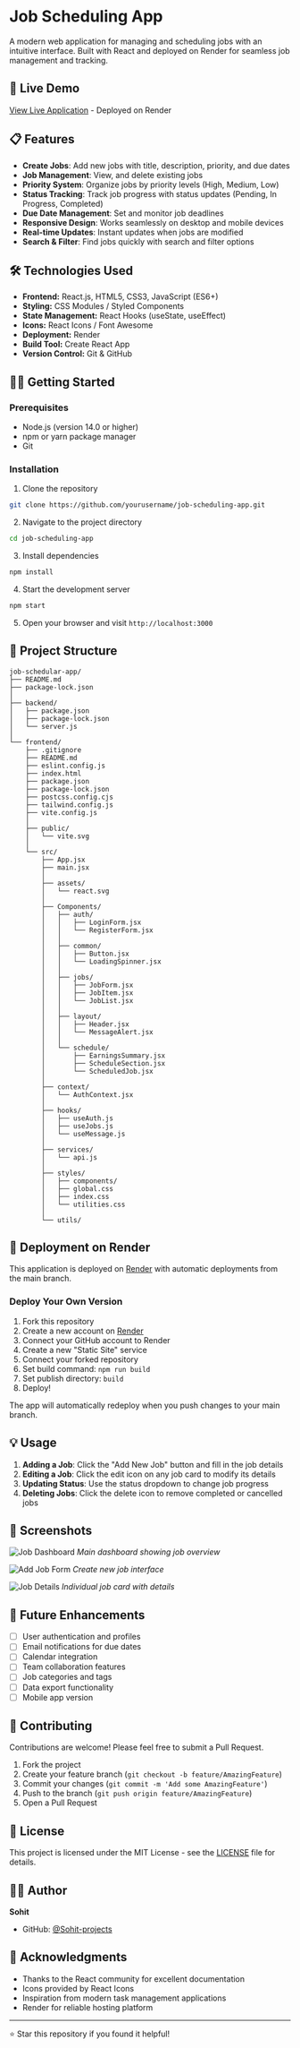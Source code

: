 # Job Scheduling App

A modern web application for managing and scheduling jobs with an intuitive interface. Built with React and deployed on Render for seamless job management and tracking.

## 🚀 Live Demo

[View Live Application](https://job-schedular-2.onrender.com/) - Deployed on Render

## 📋 Features

- **Create Jobs**: Add new jobs with title, description, priority, and due dates
- **Job Management**: View, and delete existing jobs
- **Priority System**: Organize jobs by priority levels (High, Medium, Low)
- **Status Tracking**: Track job progress with status updates (Pending, In Progress, Completed)
- **Due Date Management**: Set and monitor job deadlines
- **Responsive Design**: Works seamlessly on desktop and mobile devices
- **Real-time Updates**: Instant updates when jobs are modified
- **Search & Filter**: Find jobs quickly with search and filter options

## 🛠️ Technologies Used

- **Frontend:** React.js, HTML5, CSS3, JavaScript (ES6+)
- **Styling:** CSS Modules / Styled Components
- **State Management:** React Hooks (useState, useEffect)
- **Icons:** React Icons / Font Awesome
- **Deployment:** Render
- **Build Tool:** Create React App
- **Version Control:** Git & GitHub

## 🏃‍♂️ Getting Started

### Prerequisites

- Node.js (version 14.0 or higher)
- npm or yarn package manager
- Git

### Installation

1. Clone the repository
```bash
git clone https://github.com/yourusername/job-scheduling-app.git
```

2. Navigate to the project directory
```bash
cd job-scheduling-app
```

3. Install dependencies
```bash
npm install
```

4. Start the development server
```bash
npm start
```

5. Open your browser and visit `http://localhost:3000`

## 📁 Project Structure

```
job-schedular-app/
├── README.md
├── package-lock.json
│
├── backend/
│   ├── package.json
│   ├── package-lock.json
│   └── server.js
│
└── frontend/
    ├── .gitignore
    ├── README.md
    ├── eslint.config.js
    ├── index.html
    ├── package.json
    ├── package-lock.json
    ├── postcss.config.cjs
    ├── tailwind.config.js
    ├── vite.config.js
    │
    ├── public/
    │   └── vite.svg
    │
    └── src/
        ├── App.jsx
        ├── main.jsx
        │
        ├── assets/
        │   └── react.svg
        │
        ├── Components/
        │   ├── auth/
        │   │   ├── LoginForm.jsx
        │   │   └── RegisterForm.jsx
        │   │
        │   ├── common/
        │   │   ├── Button.jsx
        │   │   └── LoadingSpinner.jsx
        │   │
        │   ├── jobs/
        │   │   ├── JobForm.jsx
        │   │   ├── JobItem.jsx
        │   │   └── JobList.jsx
        │   │
        │   ├── layout/
        │   │   ├── Header.jsx
        │   │   └── MessageAlert.jsx
        │   │
        │   └── schedule/
        │       ├── EarningsSummary.jsx
        │       ├── ScheduleSection.jsx
        │       └── ScheduledJob.jsx
        │
        ├── context/
        │   └── AuthContext.jsx
        │
        ├── hooks/
        │   ├── useAuth.js
        │   ├── useJobs.js
        │   └── useMessage.js
        │
        ├── services/
        │   └── api.js
        │
        ├── styles/
        │   ├── components/
        │   ├── global.css
        │   ├── index.css
        │   └── utilities.css
        │
        └── utils/
```


## 🚀 Deployment on Render

This application is deployed on [Render](https://render.com/) with automatic deployments from the main branch.

### Deploy Your Own Version

1. Fork this repository
2. Create a new account on [Render](https://render.com/)
3. Connect your GitHub account to Render
4. Create a new "Static Site" service
5. Connect your forked repository
6. Set build command: `npm run build`
7. Set publish directory: `build`
8. Deploy!

The app will automatically redeploy when you push changes to your main branch.

## 💡 Usage

1. **Adding a Job**: Click the "Add New Job" button and fill in the job details
2. **Editing a Job**: Click the edit icon on any job card to modify its details
3. **Updating Status**: Use the status dropdown to change job progress
4. **Deleting Jobs**: Click the delete icon to remove completed or cancelled jobs


## 📸 Screenshots

![Job Dashboard](path/to/dashboard-screenshot.png)
*Main dashboard showing job overview*

![Add Job Form](path/to/add-job-screenshot.png)
*Create new job interface*

![Job Details](path/to/job-details-screenshot.png)
*Individual job card with details*

## 🔧 Future Enhancements

- [ ] User authentication and profiles
- [ ] Email notifications for due dates
- [ ] Calendar integration
- [ ] Team collaboration features
- [ ] Job categories and tags
- [ ] Data export functionality
- [ ] Mobile app version

## 🤝 Contributing

Contributions are welcome! Please feel free to submit a Pull Request.

1. Fork the project
2. Create your feature branch (`git checkout -b feature/AmazingFeature`)
3. Commit your changes (`git commit -m 'Add some AmazingFeature'`)
4. Push to the branch (`git push origin feature/AmazingFeature`)
5. Open a Pull Request

## 📝 License

This project is licensed under the MIT License - see the [LICENSE](LICENSE) file for details.

## 👨‍💻 Author

**Sohit**
- GitHub: [@Sohit-projects](https://github.com/Sohit-projects)


## 🙏 Acknowledgments

- Thanks to the React community for excellent documentation
- Icons provided by React Icons
- Inspiration from modern task management applications
- Render for reliable hosting platform

---

⭐ Star this repository if you found it helpful!
